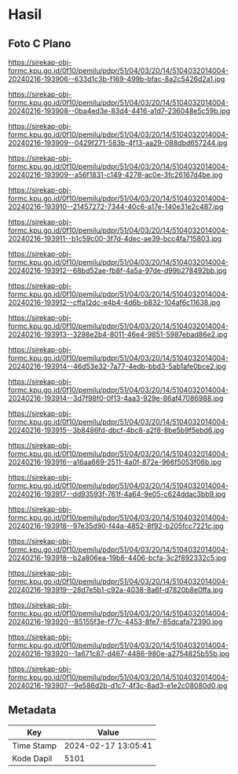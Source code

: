 # Hasil

## Foto C Plano

https://sirekap-obj-formc.kpu.go.id/0f10/pemilu/pdpr/51/04/03/20/14/5104032014004-20240216-193906--633d1c3b-f169-499b-bfac-8a2c5426d2a1.jpg

https://sirekap-obj-formc.kpu.go.id/0f10/pemilu/pdpr/51/04/03/20/14/5104032014004-20240216-193908--0ba4ed3e-83d4-4416-a1d7-236048e5c59b.jpg

https://sirekap-obj-formc.kpu.go.id/0f10/pemilu/pdpr/51/04/03/20/14/5104032014004-20240216-193909--0429f271-583b-4f13-aa29-088dbd657244.jpg

https://sirekap-obj-formc.kpu.go.id/0f10/pemilu/pdpr/51/04/03/20/14/5104032014004-20240216-193909--a56f1831-c149-4278-ac0e-3fc26167d4be.jpg

https://sirekap-obj-formc.kpu.go.id/0f10/pemilu/pdpr/51/04/03/20/14/5104032014004-20240216-193910--21457272-7344-40c6-a17e-140e31e2c487.jpg

https://sirekap-obj-formc.kpu.go.id/0f10/pemilu/pdpr/51/04/03/20/14/5104032014004-20240216-193911--b1c59c00-3f7d-4dec-ae39-bcc4fa715803.jpg

https://sirekap-obj-formc.kpu.go.id/0f10/pemilu/pdpr/51/04/03/20/14/5104032014004-20240216-193912--68bd52ae-fb8f-4a5a-97de-d99b278492bb.jpg

https://sirekap-obj-formc.kpu.go.id/0f10/pemilu/pdpr/51/04/03/20/14/5104032014004-20240216-193912--cffa12dc-e4b4-4d6b-b832-104af6c11638.jpg

https://sirekap-obj-formc.kpu.go.id/0f10/pemilu/pdpr/51/04/03/20/14/5104032014004-20240216-193913--3298e2b4-8011-46e4-9851-5987ebad86e2.jpg

https://sirekap-obj-formc.kpu.go.id/0f10/pemilu/pdpr/51/04/03/20/14/5104032014004-20240216-193914--46d53e32-7a77-4edb-bbd3-5ab1afe0bce2.jpg

https://sirekap-obj-formc.kpu.go.id/0f10/pemilu/pdpr/51/04/03/20/14/5104032014004-20240216-193914--3d7f98f0-0f13-4aa3-929e-86af47086988.jpg

https://sirekap-obj-formc.kpu.go.id/0f10/pemilu/pdpr/51/04/03/20/14/5104032014004-20240216-193915--3b8486fd-dbcf-4bc8-a2f8-8be5b9f5ebd6.jpg

https://sirekap-obj-formc.kpu.go.id/0f10/pemilu/pdpr/51/04/03/20/14/5104032014004-20240216-193916--a16aa669-2511-4a0f-872e-966f5053f06b.jpg

https://sirekap-obj-formc.kpu.go.id/0f10/pemilu/pdpr/51/04/03/20/14/5104032014004-20240216-193917--dd93593f-761f-4a64-9e05-c624ddac3bb9.jpg

https://sirekap-obj-formc.kpu.go.id/0f10/pemilu/pdpr/51/04/03/20/14/5104032014004-20240216-193918--97e35d90-f44a-4852-8f92-b205fcc7221c.jpg

https://sirekap-obj-formc.kpu.go.id/0f10/pemilu/pdpr/51/04/03/20/14/5104032014004-20240216-193918--b2a806ea-19b8-4406-bcfa-3c2f892332c5.jpg

https://sirekap-obj-formc.kpu.go.id/0f10/pemilu/pdpr/51/04/03/20/14/5104032014004-20240216-193919--28d7e5b1-c92a-4038-8a6f-d7820b8e0ffa.jpg

https://sirekap-obj-formc.kpu.go.id/0f10/pemilu/pdpr/51/04/03/20/14/5104032014004-20240216-193920--85155f3e-f77c-4453-8fe7-85dcafa72390.jpg

https://sirekap-obj-formc.kpu.go.id/0f10/pemilu/pdpr/51/04/03/20/14/5104032014004-20240216-193920--1a671c87-d467-4486-980e-a2754825b55b.jpg

https://sirekap-obj-formc.kpu.go.id/0f10/pemilu/pdpr/51/04/03/20/14/5104032014004-20240216-193907--9e586d2b-d1c7-4f3c-8ad3-e1e2c08080d0.jpg


## Metadata

| Key        | Value               |
| ---------- | ------------------- |
| Time Stamp | 2024-02-17 13:05:41 |
| Kode Dapil | 5101                |



